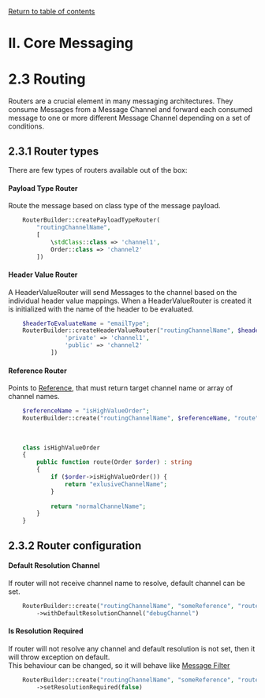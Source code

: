 [Return to table of contents](https://simplycodedsoftware.github.io/integration-messaging-documentation)

II. Core Messaging
=================

2.3 Routing
============

Routers are a crucial element in many messaging architectures. 
They consume Messages from a Message Channel and forward each consumed message to one or more different Message Channel depending on a set of conditions. 

2.3.1 Router types
-----------

There are few types of routers available out of the box:


#### Payload Type Router

Route the message based on class type of the message payload.

````php
    RouterBuilder::createPayloadTypeRouter(
        "routingChannelName", 
        [
            \stdClass::class => 'channel1',
            Order::class => 'channel2'
        ])
````

#### Header Value Router

A HeaderValueRouter will send Messages to the channel based on the individual header value mappings. When a HeaderValueRouter is created it is initialized with the name of the header to be evaluated. 

````php
    $headerToEvaluateName = "emailType";
    RouterBuilder::createHeaderValueRouter("routingChannelName", $headerName, [
                'private' => 'channel1',
                'public' => 'channel2'
            ])
````

#### Reference Router
  
Points to [Reference](../definitions.md/#reference), that must return target channel name or 
array of channel names. 

````php
    $referenceName = "isHighValueOrder";
    RouterBuilder::create("routingChannelName", $referenceName, "route")
    
    
    
    class isHighValueOrder
    {
        public function route(Order $order) : string
        {
            if ($order->isHighValueOrder()) {
                return "exlusiveChannelName";
            }
            
            return "normalChannelName";
        }
    }
````

2.3.2 Router configuration
-----------

#### Default Resolution Channel

If router will not receive channel name to resolve, default channel can be set. 

````php
    RouterBuilder::create("routingChannelName", "someReference", "route")
        ->withDefaultResolutionChannel("debugChannel")
````

#### Is Resolution Required

If router will not resolve any channel and default resolution is not set, then it will throw exception on default.  
This behaviour can be changed, so it will behave like [Message Filter](../concepts.md/#132-filter) 


````php
    RouterBuilder::create("routingChannelName", "someReference", "route")
        ->setResolutionRequired(false)
````